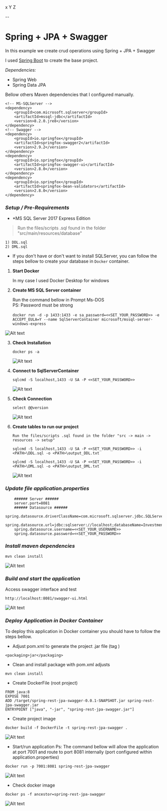 x
Y
Z

--

# Spring + JPA + Swagger

In this example we create crud operations using Spring + JPA + Swagger

I used [Spring Boot](https://start.spring.io) to create the base project.

_Dependencies:_

* Spring Web
* Spring Data JPA

Bellow others Maven dependencies that I configured manually.

	<!-- MS-SQLServer -->
	<dependency>
		<groupId>com.microsoft.sqlserver</groupId>
		<artifactId>mssql-jdbc</artifactId>
		<version>8.2.0.jre8</version>
	</dependency>
	<!-- Swagger -->
	<dependency>
		<groupId>io.springfox</groupId>
		<artifactId>springfox-swagger2</artifactId>
		<version>2.9.2</version>
	</dependency>
	<dependency>
		<groupId>io.springfox</groupId>
		<artifactId>springfox-swagger-ui</artifactId>
		<version>2.8.0</version>
	</dependency>
	<dependency>
		<groupId>io.springfox</groupId>
		<artifactId>springfox-bean-validators</artifactId>
		<version>2.8.0</version>
	</dependency>


### _Setup / Pre-Requirements_

* *MS SQL Server 2017 Express Edition

>Run the files/scripts .sql found in the folder "src/main/resources/database"


``` 
1) DDL.sql
2) DML.sql
```

* If you don't have or don't want to install SQLServer, you can follow the steps bellow to create your database in `Docker` container.



1. **Start Docker** 
   
   In my case I used Docker Desktop for windows
   
2. **Create MS SQL Server container**

   Run the command bellow in Prompt Ms-DOS </br>
   PS: Password must be strong </br></br> `docker run -d -p 1433:1433 -e sa_password=<<SET_YOUR_PASSWORD>> -e ACCEPT_EULA=Y --name SqlServerContainer microsoft/mssql-server-windows-express`
   
![Alt text](./doc/dockerrun.png?raw=true "docker SqlServerContainer")	

3. **Check Installation**
	
   `docker ps -a`
   
   ![Alt text](./doc/dockerps-a.png?raw=true "docker ps -a")	
	
4. **Connect to SqlServerContainer**	
	
   `sqlcmd -S localhost,1433 -U SA -P <<SET_YOUR_PASSWORD>>`
   
   ![Alt text](./doc/sqlcmd.png?raw=true "sqlcmd connect SqlServerContainer")

5. **Check Connection**
		
   `select @@version`	
   	
   ![Alt text](./doc/sqlcmd_check.png?raw=true "check SqlServerContainer")
	
6. **Create tables to run our project**

   `Run the files/scripts .sql found in the folder "src -> main -> resources -> setup"`
	
   `sqlcmd -S localhost,1433 -U SA -P <<SET_YOUR_PASSWORD>> -i <PATH>\DDL.sql -o <PATH>\output_DDL.txt`
	
   `sqlcmd -S localhost,1433 -U SA -P <<SET_YOUR_PASSWORD>> -i <PATH>\DML.sql -o <PATH>\output_DML.txt`
	
   ![Alt text](./doc/sqlcmd_tables.png?raw=true "check SqlServerContainer")


### _Update file application.properties_


		###### Server ######
		server.port=8081
		###### Datasource ######
		spring.datasource.driverClassName=com.microsoft.sqlserver.jdbc.SQLServerDriver
		spring.datasource.url=jdbc:sqlserver://localhost;databaseName=Investment
		spring.datasource.username=<<SET_YOUR_USERNAME>>
		spring.datasource.password=<<SET_YOUR_PASSWORD>>


### _Install maven dependencies_ 

	mvn clean install
   ![Alt text](./doc/mvn_cleaninstall.png?raw=true "mvn clean install")


### _Build and start the application_

   Access swagger interface and test 
	
   `http://localhost:8081/swagger-ui.html`

   ![Alt text](./doc/swagger.png?raw=true "Swagger")

	
### _Deploy Application in Docker Container_
   
   To deploy this application in Docker container you should have to follow the steps bellow.
    
   * Adjust pom.xml to generate the project .jar file (tag <packaging>)

	<packaging>jar</packaging>
	
   * Clean and install package with pom.xml adjusts
	
	mvn clean install	
   
      
   * Create DockerFile (root project)
	
	FROM java:8
	EXPOSE 7001
	ADD /target/spring-rest-jpa-swagger-0.0.1-SNAPSHOT.jar spring-rest-jpa-swagger.jar
	ENTRYPOINT ["java", "-jar", "spring-rest-jpa-swagger.jar"]

   * Create project image
	
	docker build -f DockerFile -t spring-rest-jpa-swagger .
   
   ![Alt text](./doc/docker_create_image.png?raw=true "Create docker image")
    		 
    		 
   * Start/run application 
 	Ps: The command bellow will allow the application at port 7001 and route to port 8081 internally (port configured within application.properties)
 	
	docker run -p 7001:8081 spring-rest-jpa-swagger 	
	
   ![Alt text](./doc/docker_start_application.png?raw=true "Start docker image")	
	
   * Check docker image
   
	docker ps -f ancestor=spring-rest-jpa-swagger
	
   ![Alt text](./doc/docker_check_deploy.png?raw=true "Check image")
 	
